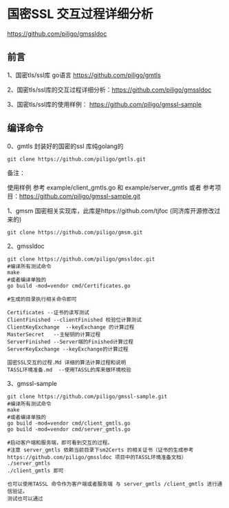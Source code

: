 # 国密SSL 交互过程详细分析

https://github.com/piligo/gmssldoc



## 前言

1、国密tls/ssl库 go语言 https://github.com/piligo/gmtls

2、国密tls/ssl库的交互过程详细分析：https://github.com/piligo/gmssldoc

3、国密tls/ssl库的使用样例： https://github.com/piligo/gmssl-sample

## 编译命令

0、gmtls 封装好的国密的ssl 库纯golang的

```
git clone https://github.com/piligo/gmtls.git
```

备注：

使用样例
参考 example/client_gmtls.go 和 example/server_gmtls
或者 参考项目：https://github.com/piligo/gmssl-sample.git



1、gmsm 国密相关实现库，此库是https://github.com/tjfoc (同济库开源修改过来的)

```
git clone https://github.com/piligo/gmsm.git
```

2、gmssldoc

```shell
git clone https://github.com/piligo/gmssldoc.git
#编译所有测试命令
make
#或者编译单独的
go build -mod=vendor cmd/Certificates.go

#生成的目录执行相关命令即可
```

```
Certificates --证书的读写测试
ClientFinished --clientFinished 校验位计算测试
ClientKeyExchange  --keyExchange 的计算过程
MasterSecret   --主秘钥的计算过程
ServerFinished --Server端的Finished计算过程
ServerKeyExchange --keyExchange的计算过程
```

```
国密SSL交互的过程.Md 详细的算法计算过程和说明
TASSL环境准备.md  --使用TASSL的库来做环境校验
```

3、gmssl-sample

```shell
git clone https://github.com/piligo/gmssl-sample.git
#编译所有测试命令
make
#或者编译单独的
go build -mod=vendor cmd/client_gmtls.go
go build -mod=vendor cmd/server_gmtls.go

#启动客户端和服务端，即可看到交互的过程。
#注意 server_gmtls 依赖当前目录下sm2Certs 的相关证书（证书的生成参考 https://github.com/piligo/gmssldoc 项目中的TASSL环境准备文档）
./server_gmtls 
./client_gmtls 即可
```

```
也可以使用TASSL 命令作为客户端或者服务端 与 server_gmtls /client_gmtls 进行通信验证。
测试也可以通过
```

